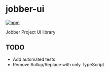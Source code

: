 # jobber-ui

<a href="https://www.npmjs.com/package/@jobber-project/jobber-ui">
  <img alt="npm" src="https://img.shields.io/npm/v/@jobber-project/jobber-ui">
</a>

Jobber Project UI library

## TODO

- Add automated tests
- Remove Rollup/Replace with only TypeScript
